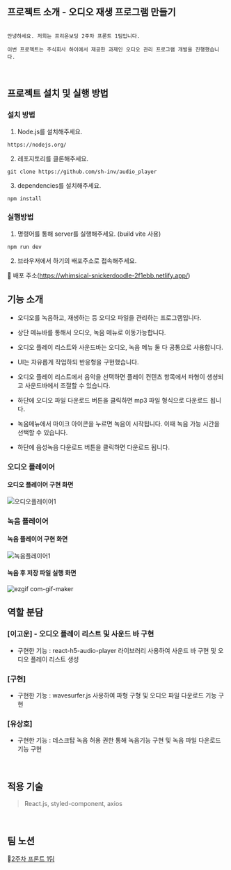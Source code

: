 <br>

## **프로젝트 소개 - 오디오 재생 프로그램 만들기**

```

안녕하세요. 저희는 프리온보딩 2주차 프론트 1팀입니다.

이번 프로젝트는 주식회사 하이에서 제공한 과제인 오디오 관리 프로그램 개발을 진행했습니다.

```

<br>

## 프로젝트 설치 및 실행 방법
### 설치 방법
1. Node.js를 설치해주세요.
```
https://nodejs.org/
```

2. 레포지토리를 클론해주세요. 
```
git clone https://github.com/sh-inv/audio_player
```

3. dependencies를 설치해주세요.
```
npm install
```

### 실행방법
1. 명령어를 통해 server를 실행해주세요. (build vite 사용)
```
npm run dev
```

2. 브라우저에서 하기의 배포주소로 접속해주세요.

📒 배포 주소(https://whimsical-snickerdoodle-2f1ebb.netlify.app/)

## 기능 소개

- 오디오를 녹음하고, 재생하는 등 오디오 파일을 관리하는 프로그램입니다.

- 상단 메뉴바를 통해서 오디오, 녹음 메뉴로 이동가능합니다.

- 오디오 플레이 리스트와 사운드바는 오디오, 녹음 메뉴 둘 다 공통으로 사용합니다.

- UI는 자유롭게 작업하되 반응형을 구현했습니다.

- 오디오 플레이 리스트에서 음악을 선택하면 플레이 컨텐츠 항목에서 파형이 생셩되고 사운드바에서 조절할 수 있습니다.

- 하단에 오디오 파일 다운로드 버튼을 클릭하면 mp3 파일 형식으로 다운로드 됩니다.

- 녹음메뉴에서 마이크 아이콘을 누르면 녹음이 시작됩니다. 이때 녹음 가능 시간을 선택할 수 있습니다.

- 하단에 음성녹음 다운로드 버튼을 클릭하면 다운로드 됩니다.

### 오디오 플레이어
#### 오디오 플레이어 구현 화면
![오디오플레이어1](https://user-images.githubusercontent.com/108816777/195650085-20463dbd-f92f-4f3e-8c04-bcf3cbd800b0.gif)

### 녹음 플레이어
#### 녹음 플레이어 구현 화면
![녹음플레이어1](https://user-images.githubusercontent.com/108816777/195650493-163027ef-6cf2-4425-bd5a-76d0d254ee95.gif)

#### 녹음 후 저장 파일 실행 화면
![ezgif com-gif-maker](https://user-images.githubusercontent.com/108816777/195652100-78d11533-1648-40e8-b392-e36dea7cfa14.gif)
<br>

## 역할 분담

### [이고운] - 오디오 플레이 리스트 및 사운드 바 구현

- 구현한 기능 : react-h5-audio-player 라이브러리 사용하여 사운드 바 구현 및 오디오 플레이 리스트 생성

### [구현]
- 구현한 기능 : wavesurfer.js 사용하여 파형 구형 및 오디오 파일 다운로드 기능 구현

### [유상호]
- 구현한 기능 : 데스크탑 녹음 허용 권한 통해 녹음기능 구현 및 녹음 파일 다운로드 기능 구현

<br>


## **적용 기술**

> React.js, styled-component, axios

<br>


## **팀 노션**

📝[2주차 프론트 1팀](https://www.notion.so/wecode/1-0836f4996a4e4c90b48508414ee81018)
